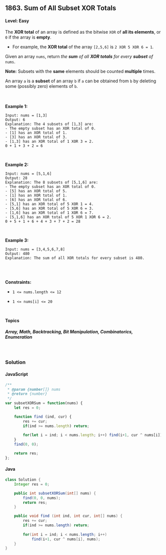 ## 1863. Sum of All Subset XOR Totals
#### Level: Easy


The **XOR total** of an array is defined as the bitwise `XOR` of **all its elements**, or `0` if the array is **empty**. 

- For example, the **XOR total** of the array `[2,5,6]` is `2 XOR 5 XOR 6 = 1`.

Given an array `nums`, return *the **sum** of all **XOR totals** for every **subset** of* `nums`. 

**Note:** Subsets with the **same** elements should be counted **multiple** times.

An array `a` is a **subset** of an array `b` if `a` can be obtained from `b` by deleting some (possibly zero) elements of `b`.

<br><br>
**Example 1:** 

<!-- <img src="https://assets.leetcode.com/uploads/2020/01/09/sample_1_1684.png" width="560px"/>

<br>   -->

```
Input: nums = [1,3]
Output: 6
Explanation: The 4 subsets of [1,3] are:
- The empty subset has an XOR total of 0.
- [1] has an XOR total of 1.
- [3] has an XOR total of 3.
- [1,3] has an XOR total of 1 XOR 3 = 2.
0 + 1 + 3 + 2 = 6
```

<br> 

**Example 2:**

<!-- <img src="https://assets.leetcode.com/uploads/2020/01/09/sample_2_1684.png" width="420px"/>

<br>   -->

```
Input: nums = [5,1,6]
Output: 28
Explanation: The 8 subsets of [5,1,6] are:
- The empty subset has an XOR total of 0.
- [5] has an XOR total of 5.
- [1] has an XOR total of 1.
- [6] has an XOR total of 6.
- [5,1] has an XOR total of 5 XOR 1 = 4.
- [5,6] has an XOR total of 5 XOR 6 = 3.
- [1,6] has an XOR total of 1 XOR 6 = 7.
- [5,1,6] has an XOR total of 5 XOR 1 XOR 6 = 2.
0 + 5 + 1 + 6 + 4 + 3 + 7 + 2 = 28
```

<br>

**Example 3:**

<!-- <img src="https://assets.leetcode.com/uploads/2020/01/15/sample_3_1684.png" width="540px"/>

<br>   -->

```
Input: nums = [3,4,5,6,7,8]
Output: 480
Explanation: The sum of all XOR totals for every subset is 480.
```

<br>

<br>

**Constraints:**
- `1 <= nums.length <= 12`

- `1 <= nums[i] <= 20`



<br>

**Topics** 

##### Array, Math, Backtracking, Bit Manipulation, Combinatorics, Enumeration


<br>

### Solution
#### JavaScript
```javascript
/**
 * @param {number[]} nums
 * @return {number}
 */
var subsetXORSum = function(nums) {
    let res = 0;

    function find (ind, cur) {
        res += cur;
        if(ind >= nums.length) return;
        
        for(let i = ind; i < nums.length; i++) find(i+1, cur ^ nums[i]);
    }
    find(0, 0);

    return res;    
};
```

#### Java
```java
class Solution {
    Integer res = 0;

    public int subsetXORSum(int[] nums) {
        find(0, 0, nums);
        return res;   
    }

    public void find (int ind, int cur, int[] nums) {
        res += cur;
        if(ind >= nums.length) return;
        
        for(int i = ind; i < nums.length; i++) 
            find(i+1, cur ^ nums[i], nums);
    }
}
```

